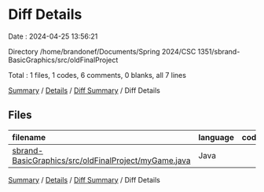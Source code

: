 # Diff Details

Date : 2024-04-25 13:56:21

Directory /home/brandonef/Documents/Spring 2024/CSC 1351/sbrand-BasicGraphics/src/oldFinalProject

Total : 1 files,  1 codes, 6 comments, 0 blanks, all 7 lines

[Summary](results.md) / [Details](details.md) / [Diff Summary](diff.md) / Diff Details

## Files
| filename | language | code | comment | blank | total |
| :--- | :--- | ---: | ---: | ---: | ---: |
| [sbrand-BasicGraphics/src/oldFinalProject/myGame.java](/sbrand-BasicGraphics/src/oldFinalProject/myGame.java) | Java | 1 | 6 | 0 | 7 |

[Summary](results.md) / [Details](details.md) / [Diff Summary](diff.md) / Diff Details